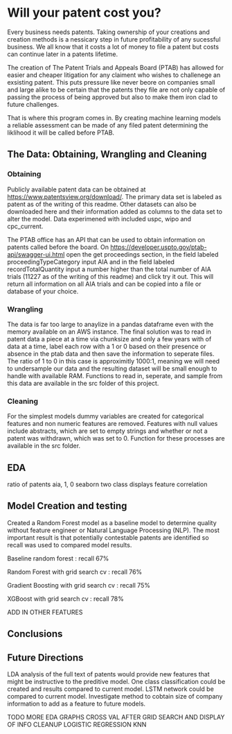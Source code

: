 # Will your patent cost you?

Every business needs patents. Taking ownership of your creations and creation methods is a nessicary step in future profitability of any sucessful business. We all know that it costs a lot of money to file a patent but costs can continue later in a patents lifetime.

The creation of The Patent Trials and Appeals Board (PTAB) has allowed for easier and cheaper litigation for any claiment who wishes to challenege an exsisting patent. This puts pressure like never beore on companies small and large alike to be certain that the patents they file are not only capable of passing the process of being approved but also to make them iron clad to future challenges.

That is where this program comes in. By creating machine learning models a reliable assessment can be made of any filed patent determining the liklihood it will be called before PTAB.

## The Data: Obtaining, Wrangling and Cleaning

### Obtaining
Publicly available patent data can be obtained at https://www.patentsview.org/download/. The primary data set is labeled as patent as of the writing of this readme. Other datasets can also be downloaded here and their information added as columns to the data set to alter the model. Data experimened with included uspc, wipo and cpc_current.

The PTAB office has an API that can be used to obtain information on patents called before the board. On https://developer.uspto.gov/ptab-api/swagger-ui.html open the get proceedings section, in the field labeled proceedingTypeCategory input AIA and in the field labeled recordTotalQuantity input a number higher than the total number of AIA trials (11227 as of the writing of this readme) and click try it out. This will return all information on all AIA trials and can be copied into a file or database of your choice.

### Wrangling
The data is far too large to anaylize in a pandas dataframe even with the memory available on an AWS instance. The final solution was to read in patent data a piece at a time via chunksize and only a few years with of data at a time, label each row with a 1 or 0 based on their presence or absence in the ptab data and then save the information to seperate files. The ratio of 1 to 0 in this case is approximitly 1000:1, meaning we will need to undersample our data and the resulting dataset will be small enough to handle with available RAM. Functions to read in, seperate, and sample from this data are available in the src folder of this project.

### Cleaning
For the simplest models dummy variables are created for categorical features and non numeric features are removed. Features with null values include abstracts, which are set to empty strings and whether or not a patent was withdrawn, which was set to 0. Function for these processes are available in the src folder.

## EDA
ratio of patents aia, 1, 0
seaborn two class displays
feature correlation


## Model Creation and testing
Created a Random Forest model as a baseline model to determine quality without feature engineer or Natural Language Processing (NLP). The most important result is that potentially contestable patents are identified so recall was used to compared model results.

Baseline random forest : recall 67%

Random Forest with grid search cv : recall 76%

Gradient Boosting with grid search cv : recall 75%

XGBoost with grid search cv : recall 78%

ADD IN OTHER FEATURES


## Conclusions



## Future Directions

LDA analysis of the full text of patents would provide new features that might be instructive to the preditive model.
One class classification could be created and results compared to current model.
LSTM network could be compared to current model.
Investigate method to cobtain size of company information to add as a feature to future models.

TODO
MORE EDA
GRAPHS
CROSS VAL AFTER GRID SEARCH AND DISPLAY OF INFO
CLEANUP
LOGISTIC REGRESSION
KNN